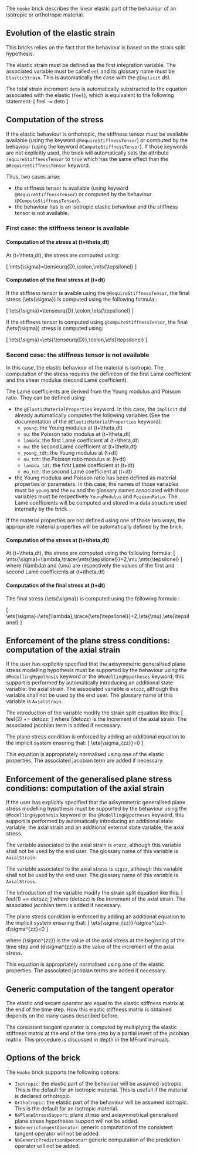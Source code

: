 The `Hooke` brick describes the linear elastic part of
the behaviour of an isotropic or orthotropic material.

## Evolution of the elastic strain

This bricks relies on the fact that the behaviour is based on the
strain split hypothesis. 

The elastic strain must be defined as the first integration
variable. The associated variable must be called `eel` and its
glossary name must be `ElasticStrain`. This is automatically the case
with the `@Implicit` dsl.

The total strain increment `deto` is automatically substracted to the
equation associated with the elastic (`feel`), which is equivalent to
the following statement:
\[
feel -= deto
\]

## Computation of the stress

If the elastic behaviour is orthotropic, the stiffness tensor must be
available available (using the keyword `@RequireStiffnessTensor`) or
computed by the behaviour (using the keyword
`@ComputeStiffnessTensor`). If those keywords are not explicitly
used, the brick will automatically sets the attribute
`requireStiffnessTensor` to `true` which has the same effect than the
`@RequireStiffnessTensor` keyword.

Thus, two cases arise:

- the stiffness tensor is available (using keyword
  `@RequireStiffnessTensor`) or computed by the behaviour
  (`@ComputeStiffnessTensor`).
- the behaviour has is an isotropic elastic behaviour and the
  stiffness tensor is not available.

### First case: the stiffness tensor is available

#### Computation of the stress at \(t+\theta\,dt\)

At \(t+\theta\,dt\), the stress are computed using:

\[
\mts{\sigma}=\tenseurq{D}\,\colon\,\mts{\tepsilonel}
\]

#### Computation of the final stress at \(t+dt\)

If the stiffness tensor is avaible using the
`@RequireStiffnessTensor`, the final stress \(\ets{\sigma}\) is
computed using the following formula :

\[
\ets{\sigma}=\tenseurq{D}\,\colon\,\ets{\tepsilonel}
\]

If the stiffness tensor is computed using `@ComputeStiffnessTensor`,
the final \(\ets{\sigma}\) stress is computed using:

\[
\ets{\sigma}=\ets{\tenseurq{D}}\,\colon\,\ets{\tepsilonel}
\]

### Second case: the stiffness tensor is not available

In this case, the elastic behaviour of the material is isotropic. The
computation of the stress requires the definition of the first Lamé
coefficient and the shear modulus (second Lamé coefficient).

The Lamé coefficients are derived from the Young modulus and Poisson
ratio. They can be defined using:

- the `@ElasticMaterialProperties` keyword. In this case, the
  `Implicit` dsl already automatically computes the following
  variables (See the documentation of the `@ElasticMaterialProperties`
  keyword):
    - `young`: the Young modulus at \(t+\theta\,dt\)
    - `nu`: the Poisson ratio modulus at \(t+\theta\,dt\)
    - `lambda`: the first Lamé coefficient at \(t+\theta\,dt\)
    - `mu`: the second Lamé coefficient at \(t+\theta\,dt\)
    - `young_tdt`: the Young modulus at \(t+dt\)
    - `nu_tdt`: the Poisson ratio modulus at \(t+dt\)
    - `lambda_tdt`: the first Lamé coefficient at \(t+dt\)
    - `mu_tdt`: the second Lamé coefficient at \(t+dt\)
- the Young modulus and Poisson ratio has been defined as material
  properties or parameters. In this case, the names of those variables
  must be `young` and the `nu` and the glossary names associated with
  those variables must be respectively `YoungModulus` and
  `PoissonRatio`. The Lamé coefficients will be computed and stored in
  a data structure used internally by the brick.

If the material properties are not defined using one of those two
ways, the appropriate material properties will be automatically
defined by the brick.

#### Computation of the stress at \(t+\theta\,dt\)

At \(t+\theta\,dt\), the stress are computed using the following
formula:
\[
\mts{\sigma}=\lambda\,\trace{\mts{\tepsilonel}}+2\,\mu\,\mts{\tepsilonel}
\]
where \(\lambda\) and \(\mu\) are respectively the values of the first
and second Lamé coefficients at \(t+\theta\,dt\)

#### Computation of the final stress at \(t+dt\)

The final stress \(\ets{\sigma}\) is computed using the following
formula :

\[
\ets{\sigma}=\ets{\lambda}\,\trace{\ets{\tepsilonel}}+2\,\ets{\mu}\,\ets{\tepsilonel}
\]

## Enforcement of the plane stress conditions: computation of the axial strain

If the user has explicitly specified that the axisymmetric generalised
plane stress modelling hypothesis must be supported by the behaviour
using the `@ModellingHypothesis` keyword or the `@ModellingHypotheses`
keyword, this support is performed by automatically introducing an
additional state variable: the axial strain. The associated variable
is `etozz`, although this variable shall not be used by the end
user. The glossary name of this variable is `AxialStrain`.

The introduction of the variable modify the strain split equation like
this:
\[
feel(2) += detozz;
\]
where \(detozz\) is the increment of the axial strain. The associated
jacobian term is added if necessary.

The plane stress condition is enforced by adding an additional
equation to the implicit system ensuring that:
\[
\ets{\sigma_{zz}}=0
\]

This equation is appropriately normalised using one of the elastic
properties. The associated jacobian term are added if necessary.

## Enforcement of the generalised plane stress conditions: computation of the axial strain

If the user has explicitly specified that the axisymmetric generalised
plane stress modelling hypothesis must be supported by the behaviour
using the `@ModellingHypothesis` keyword or the `@ModellingHypotheses`
keyword, this support is performed by automatically introducing an
additional state variable, the axial strain and an additional external
state variable, the axial stress.

The variable associated to the axial strain is `etozz`, although this
variable shall not be used by the end user. The glossary name of this
variable is `AxialStrain`.

The variable associated to the axial stress is `sigzz`, although this
variable shall not be used by the end user. The glossary name of this
variable is `AxialStress`.

The introduction of the variable modify the strain split equation like
this:
\[
feel(1) += detozz;
\]
where \(detozz\) is the increment of the axial strain. The associated
jacobian term is added if necessary.

The plane stress condition is enforced by adding an additional
equation to the implicit system ensuring that:
\[
\ets{\sigma_{zz}}-\sigma^{zz}-d\sigma^{zz}=0
\]

where \(\sigma^{zz}\) is the value of the axial stress at the
beginning of the time step and \(d\sigma^{zz}\) is the value of the
increment of the axial stress.

This equation is appropriately normalised using one of the elastic
properties. The associated jacobian terms are added if necessary.

## Generic computation of the tangent operator

The elastic and secant operator are equal to the elastic stiffness
matrix at the end of the time step. How this elastic stiffness matrix
is obtained depends on the many cases described before.

The consistent tangent operator is computed by multiplying the elastic
stiffness matrix at the end of the time step by a partial invert of
the jacobian matrix. This procedure is discussed in depth in the
MFront manuals.

## Options of the brick

The `Hooke` brick supports the following options:

- `Isotropic`: the elastic part of the behaviour will be assumed
  isotropic. This is the default for an isotropic material. This is
  usefull if the material is declared orthotropic.
- `Orthotropic`: the elastic part of the behaviour will be assumed
  isotropic. This is the default for an isotropic material.
- `NoPlaneStressSupport`: plane stress and axisymmetrical generalised
  plane stress hypotheses support will not be added.
- `NoGenericTangentOperator`: generic computation of the consistent
  tangent operator will not be added.
- `NoGenericPredictionOperator`: generic computation of the prediction
  operator will not be added.
